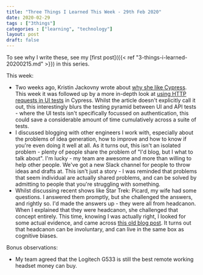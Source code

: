 ```yaml
---
title: "Three Things I Learned This Week - 29th Feb 2020"
date: 2020-02-29
tags : ["3things"]
categories : ["learning", "technology"]
layout: post
draft: false
---
```


To see why I write these, see my [first post]({{< ref "3-things-i-learned-20200215.md" >}}) in this series.

This week:

* Two weeks ago, Kristin Jackovny wrote about [why she like Cypress](https://thethinkingtester.blogspot.com/2020/02/why-ill-be-using-cypress-for-ui.html). This week it was followed up by a more in-depth look at [using HTTP requests in UI tests](https://thethinkingtester.blogspot.com/2020/02/more-fun-with-cypress.html) in Cypress. Whilst the article doesn't explicitly call it out, this interestingly blurs the testing pyramid between UI and API tests -  where the UI tests isn't specifically focussed on authentication, this could save a considerable amount of time cumulatively across a suite of tests.
* I discussed blogging with other engineers I work with, especially about the problems of idea generation, how to improve and how to know if you're even doing it well at all. As it turns out, this isn't an isolated problem - plenty of people share the problem of "I'd blog, but I what to talk about". I'm lucky - my team are awesome and more than willing to help other people. We've got a new Slack channel for people to throw ideas and drafts at. This isn't just a story - I was reminded that problems that seem individual are actually shared problems, and can be solved by admitting to people that you're struggling with something.
* Whilst discussing recent shows like Star Trek: Picard, my wife had some questions. I answered them promptly, but she challenged the answers, and rightly so. I'd made the answers up - they were all from headcanon. When I explained that they were headcanon, she challenged that concept entirely. This time, knowing I was actually right, I looked for some actual evidence, and came across [this old blog post](https://www.tor.com/2015/02/03/creating-headcanons-everyone-does-it/). It turns out that headcanon can be involuntary, and can live in the same box as cognitive biases.

Bonus observations:

* My team agreed that the Logitech G533 is still the best remote working headset money can buy.
